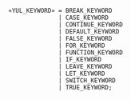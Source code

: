 <!-- This file is generated automatically by infrastructure scripts. Please don't edit by hand. -->

```{ .ebnf .slang-ebnf #YUL_KEYWORD }
«YUL_KEYWORD» = BREAK_KEYWORD
              | CASE_KEYWORD
              | CONTINUE_KEYWORD
              | DEFAULT_KEYWORD
              | FALSE_KEYWORD
              | FOR_KEYWORD
              | FUNCTION_KEYWORD
              | IF_KEYWORD
              | LEAVE_KEYWORD
              | LET_KEYWORD
              | SWITCH_KEYWORD
              | TRUE_KEYWORD;
```
